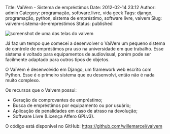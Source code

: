 Title: VaiVem - Sistema de empréstimos
Date: 2012-02-14 23:12
Author: admin
Category: programação, software.livre, vida geek
Tags: django, programação, python, sistema de empréstimo, software livre, vaivem
Slug: vaivem-sistema-de-emprestimos
Status: published

![screenshot de uma das telas do
vaivem](http://images.wille.blog.br/vaivem.jpg)

Já faz um tempo que comecei a desenvolver o VaiVem um pequeno sistema de
controle de empréstimos pra uso na universidade em que trabalho. Esse
sistema é voltado para equipamentos de audiovisual, porém pode ser
facilmente adaptado para outros tipos de objetos.

O VaiVem é desenvolvido em Django, um framework web escrito com Python.
Esse é o primeiro sistema que eu desenvolvi, então não é nada muito
complexo.

Os recursos que o Vaivem possui:

- Geração de comprovantes de empréstimo;  
- Busca de empréstimos por equipamento ou por usuário;  
- Aplicação de penalidades em caso de atraso na devolução;  
- Software Livre (Licença Affero GPLv3).

O código está disponível no GitHub:
<https://github.com/willemarcel/vaivem>
